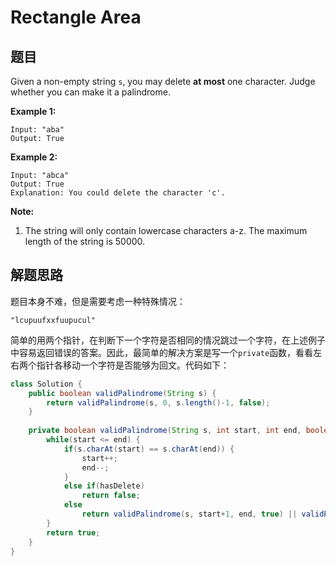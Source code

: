 # Rectangle Area

## 题目

Given a non-empty string `s`, you may delete **at most** one character. Judge whether you can make it a palindrome.

**Example 1:**

```
Input: "aba"
Output: True
```

**Example 2:**

```
Input: "abca"
Output: True
Explanation: You could delete the character 'c'.
```

**Note:**

1. The string will only contain lowercase characters a-z. The maximum length of the string is 50000.

## 解题思路

题目本身不难，但是需要考虑一种特殊情况：

```
"lcupuufxxfuupucul"
```

简单的用两个指针，在判断下一个字符是否相同的情况跳过一个字符，在上述例子中容易返回错误的答案。因此，最简单的解决方案是写一个`private`函数，看看左右两个指针各移动一个字符是否能够为回文。代码如下：

```java
class Solution {
    public boolean validPalindrome(String s) {
        return validPalindrome(s, 0, s.length()-1, false);
    }
    
    private boolean validPalindrome(String s, int start, int end, boolean hasDelete) {
        while(start <= end) {
            if(s.charAt(start) == s.charAt(end)) {
                start++;
                end--;
            }
            else if(hasDelete)
                return false;
            else 
                return validPalindrome(s, start+1, end, true) || validPalindrome(s, start, end-1, true);
        }
        return true;
    }
}
```